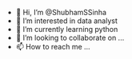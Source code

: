 - 👋 Hi, I’m @ShubhamSSinha
- 👀 I’m interested in data analyst
- 🌱 I’m currently learning python
- 💞️ I’m looking to collaborate on ...
- 📫 How to reach me ...

<!---
ShubhamSSinha/ShubhamSSinha is a ✨ special ✨ repository because its `README.md` (this file) appears on your GitHub profile.
You can click the Preview link to take a look at your changes.
--->
